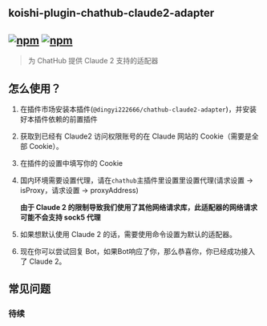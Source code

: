 ## koishi-plugin-chathub-claude2-adapter

## [![npm](https://img.shields.io/npm/v/koishi-plugin-chatluna-claude2-adapter/next)](https://www.npmjs.com/package/koishi-plugin-chatluna-claude2-adapter) [![npm](https://img.shields.io/npm/dm/koishi-plugin-chatluna-claude2-adapter)](https://www.npmjs.com/package/koishi-plugin-chatluna-claude2-adapter)

> 为 ChatHub 提供 Claude 2 支持的适配器

## 怎么使用？

1. 在插件市场安装本插件(`@dingyi222666/chathub-claude2-adapter`)，并安装好本插件依赖的前置插件
2. 获取到已经有 Claude2 访问权限账号的在 Claude 网站的 Cookie（需要是全部 Cookie）。
3. 在插件的设置中填写你的 Cookie
4. 国内环境需要设置代理，请在`chathub`主插件里设置里设置代理(请求设置 -> isProxy，请求设置 -> proxyAddress)

   **由于 Claude 2 的限制导致我们使用了其他网络请求库，此适配器的网络请求可能不会支持 sock5 代理**

5. 如果想默认使用 Claude 2 的话，需要使用命令设置为默认的适配器。
6. 现在你可以尝试回复 Bot，如果Bot响应了你，那么恭喜你，你已经成功接入了 Claude 2。

## 常见问题

### 待续

